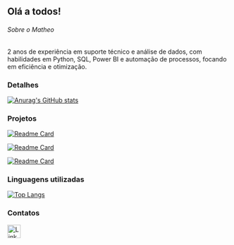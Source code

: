 ## Olá a todos!

###### Sobre o Matheo
2 anos de experiência em suporte técnico e análise de dados, com habilidades em Python, SQL, Power BI e automação de processos, focando em eficiência e otimização.

### Detalhes

[![Anurag's GitHub stats](https://github-readme-stats.vercel.app/api?username=The0nunes&show_icons=true&theme=dark)](https://github.com/anuraghazra/github-readme-stats)

### Projetos

[![Readme Card](https://github-readme-stats.vercel.app/api/pin/?username=The0nunes&repo=calculadora-ebac&theme=dark)](https://github.com/The0nunes/calculadora-ebac)

[![Readme Card](https://github-readme-stats.vercel.app/api/pin/?username=The0nunes&repo=Jogo-de-adivinhacao-&theme=dark)](https://github.com/The0nunes/Jogo-de-adivinhacao-)

[![Readme Card](https://github-readme-stats.vercel.app/api/pin/?username=The0nunes&repo=Jokenpo&theme=dark)](https://github.com/The0nunes/Jokenpo)


### Linguagens utilizadas

[![Top Langs](https://github-readme-stats.vercel.app/api/top-langs/?username=The0nunes&layout=compact)](https://github.com/The0nunes/github-readme-stats)

### Contatos

[<img src='https://img.shields.io/badge/LinkedIn-0077B5?style=for-the-badge&logo=linkedin&logoColor=white' alt='LinkedIn' height='30'>](https://www.linkedin.com/in/matheo-nunes-siola/)



